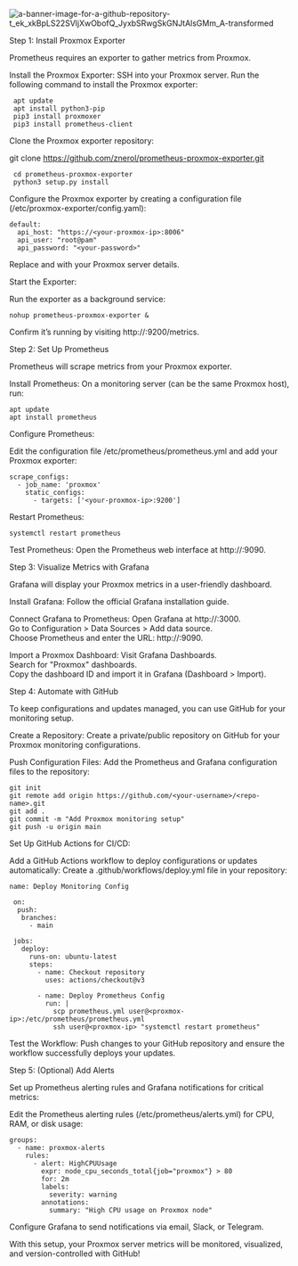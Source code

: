 
![a-banner-image-for-a-github-repository-t_ek_xkBpLS22SVljXwObofQ_JyxbSRwgSkGNJtAlsGMm_A-transformed](https://github.com/user-attachments/assets/030abd32-eda2-402c-81de-50e1b48d65ad)






Step 1: Install Proxmox Exporter

Prometheus requires an exporter to gather metrics from Proxmox.

Install the Proxmox Exporter:
      SSH into your Proxmox server.
      Run the following command to install the Proxmox exporter:

     apt update
     apt install python3-pip
     pip3 install proxmoxer
     pip3 install prometheus-client

Clone the Proxmox exporter repository:

git clone https://github.com/znerol/prometheus-proxmox-exporter.git

     cd prometheus-proxmox-exporter
     python3 setup.py install

Configure the Proxmox exporter by creating a configuration file (/etc/proxmox-exporter/config.yaml):

    default:
      api_host: "https://<your-proxmox-ip>:8006"
      api_user: "root@pam"
      api_password: "<your-password>"

Replace <your-proxmox-ip> and <your-password> with your Proxmox server details.

Start the Exporter:

Run the exporter as a background service:

    nohup prometheus-proxmox-exporter &

Confirm it’s running by visiting http://<your-proxmox-ip>:9200/metrics.

Step 2: Set Up Prometheus

Prometheus will scrape metrics from your Proxmox exporter.

Install Prometheus:
        On a monitoring server (can be the same Proxmox host), run:

    apt update
    apt install prometheus

Configure Prometheus:

Edit the configuration file /etc/prometheus/prometheus.yml and add your Proxmox exporter:

    scrape_configs:
      - job_name: 'proxmox'
        static_configs:
          - targets: ['<your-proxmox-ip>:9200']

Restart Prometheus:

    systemctl restart prometheus

Test Prometheus:
        Open the Prometheus web interface at http://<prometheus-server-ip>:9090.

Step 3: Visualize Metrics with Grafana

Grafana will display your Proxmox metrics in a user-friendly dashboard.

Install Grafana:
        Follow the official Grafana installation guide.

Connect Grafana to Prometheus:
        Open Grafana at http://<grafana-ip>:3000.\
        Go to Configuration > Data Sources > Add data source.\
        Choose Prometheus and enter the URL: http://<prometheus-server-ip>:9090.

Import a Proxmox Dashboard:
        Visit Grafana Dashboards.\
        Search for "Proxmox" dashboards.\
        Copy the dashboard ID and import it in Grafana (Dashboard > Import).

Step 4: Automate with GitHub

To keep configurations and updates managed, you can use GitHub for your monitoring setup.

Create a Repository:
        Create a private/public repository on GitHub for your Proxmox monitoring configurations.

Push Configuration Files:
        Add the Prometheus and Grafana configuration files to the repository:

    git init
    git remote add origin https://github.com/<your-username>/<repo-name>.git
    git add .
    git commit -m "Add Proxmox monitoring setup"
    git push -u origin main

Set Up GitHub Actions for CI/CD:

Add a GitHub Actions workflow to deploy configurations or updates automatically:
        Create a .github/workflows/deploy.yml file in your repository:

    name: Deploy Monitoring Config

     on:
      push:
       branches:
         - main

     jobs:
       deploy:
         runs-on: ubuntu-latest
         steps:
           - name: Checkout repository
             uses: actions/checkout@v3

           - name: Deploy Prometheus Config
             run: |
               scp prometheus.yml user@<proxmox-ip>:/etc/prometheus/prometheus.yml
               ssh user@<proxmox-ip> "systemctl restart prometheus"

 Test the Workflow:
        Push changes to your GitHub repository and ensure the workflow successfully deploys your updates.

Step 5: (Optional) Add Alerts

Set up Prometheus alerting rules and Grafana notifications for critical metrics:

Edit the Prometheus alerting rules (/etc/prometheus/alerts.yml) for CPU, RAM, or disk usage:

    groups:
      - name: proxmox-alerts
        rules:
          - alert: HighCPUUsage
            expr: node_cpu_seconds_total{job="proxmox"} > 80
            for: 2m
            labels:
              severity: warning
            annotations:
              summary: "High CPU usage on Proxmox node"

Configure Grafana to send notifications via email, Slack, or Telegram.

With this setup, your Proxmox server metrics will be monitored, visualized, and version-controlled with GitHub!
